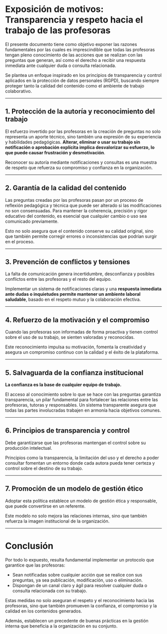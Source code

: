 # Exposición de motivos: Transparencia y respeto hacia el trabajo de las profesoras

El presente documento tiene como objetivo exponer las razones fundamentales por las cuales es imprescindible que todas las profesoras tengan pleno conocimiento de las acciones que se realizan con las preguntas que generan, así como el derecho a recibir una respuesta inmediata ante cualquier duda o consulta relacionada. 

Se plantea un enfoque inspirado en los principios de transparencia y control aplicados en la protección de datos personales (RGPD), buscando siempre proteger tanto la calidad del contenido como el ambiente de trabajo colaborativo.

---

## 1. Protección de la autoría y reconocimiento del trabajo

El esfuerzo invertido por las profesoras en la creación de preguntas no solo representa un aporte técnico, sino también una expresión de su experiencia y habilidades pedagógicas. **Alterar, eliminar o usar su trabajo sin notificación o aprobación explícita implica desvalorizar su esfuerzo, lo que puede causar frustración y desmotivación**.

Reconocer su autoría mediante notificaciones y consultas es una muestra de respeto que refuerza su compromiso y confianza en la organización.

---

## 2. Garantía de la calidad del contenido

Las preguntas creadas por las profesoras pasan por un proceso de reflexión pedagógica y técnica que puede ser alterado si las modificaciones no son consensuadas. Para mantener la coherencia, precisión y rigor educativo del contenido, es esencial que cualquier cambio o uso sea comunicado previamente. 

Esto no solo asegura que el contenido conserve su calidad original, sino que también permite corregir errores o inconsistencias que podrían surgir en el proceso.

---

## 3. Prevención de conflictos y tensiones

La falta de comunicación genera incertidumbre, desconfianza y posibles conflictos entre las profesoras y el resto del equipo.

Implementar un sistema de notificaciones claras y una **respuesta inmediata ante dudas o inquietudes permite mantener un ambiente laboral saludable**, basado en el respeto mutuo y la colaboración efectiva.

---

## 4. Refuerzo de la motivación y el compromiso

Cuando las profesoras son informadas de forma proactiva y tienen control sobre el uso de su trabajo, se sienten valoradas y reconocidas.

Este reconocimiento impulsa su motivación, fomenta la creatividad y asegura un compromiso continuo con la calidad y el éxito de la plataforma.

---

## 5. Salvaguarda de la confianza institucional

**La confianza es la base de cualquier equipo de trabajo.**

El acceso al conocimiento sobre lo que se hace con las preguntas garantiza transparencia, un pilar fundamental para fortalecer las relaciones entre las profesoras, tutoras y responsables. Un sistema transparente asegura que todas las partes involucradas trabajen en armonía hacia objetivos comunes.

---

## 6. Principios de transparencia y control

Debe garantizarse que las profesoras mantengan el control sobre su producción intelectual. 

Principios como la transparencia, la limitación del uso y el derecho a poder consultar fomentan un entorno donde cada autora pueda tener certeza y control sobre el destino de su trabajo.

---

## 7. Promoción de un modelo de gestión ético

Adoptar esta política establece un modelo de gestión ética y responsable, que puede convertirse en un referente.

Este modelo no solo mejora las relaciones internas, sino que también refuerza la imagen institucional de la organización.

---

# Conclusión

Por todo lo expuesto, resulta fundamental implementar un protocolo que garantice que las profesoras:

- Sean notificadas sobre cualquier acción que se realice con sus preguntas, ya sea publicación, modificación, uso o eliminación.
- Dispongan de un canal claro y ágil para resolver cualquier duda o consulta relacionada con su trabajo.

Estas medidas no solo aseguran el respeto y el reconocimiento hacia las profesoras, sino que también promueven la confianza, el compromiso y la calidad en los contenidos generados. 

Además, establecen un precedente de buenas prácticas en la gestión interna que beneficia a la organización en su conjunto.
